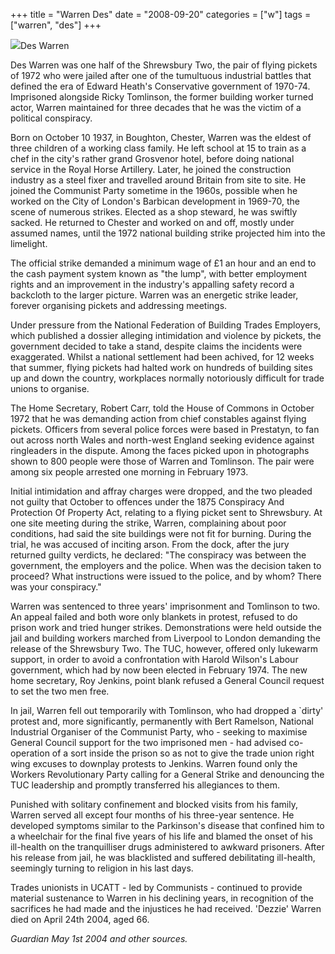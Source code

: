 +++
title = "Warren Des"
date = "2008-09-20"
categories = ["w"]
tags = ["warren", "des"]
+++

![](http://79.170.40.183/grahamstevenson.me.uk/images/stories/Warren%20Des.JPG)Des Warren

Des Warren was one half of the Shrewsbury Two, the pair of flying pickets of 1972 who were jailed after one of the tumultuous industrial battles that defined the era of Edward Heath's Conservative government of 1970-74. Imprisoned alongside Ricky Tomlinson, the former building worker turned actor, Warren maintained for three decades that he was the victim of a political conspiracy.

Born on October 10 1937, in Boughton, Chester, Warren was the eldest of three children of a working class family. He left school at 15 to train as a chef in the city's rather grand Grosvenor hotel, before doing national service in the Royal Horse Artillery. Later, he joined the construction industry as a steel fixer and travelled around Britain from site to site. He joined the Communist Party sometime in the 1960s, possible when he worked on the City of London's Barbican development in 1969-70, the scene of numerous strikes. Elected as a shop steward, he was swiftly sacked. He returned to Chester and worked on and off, mostly under assumed names, until the 1972 national building strike projected him into the limelight.

The official strike demanded a minimum wage of £1 an hour and an end to the cash payment system known as "the lump", with better employment rights and an improvement in the industry's appalling safety record a backcloth to the larger picture. Warren was an energetic strike leader, forever organising pickets and addressing meetings.

Under pressure from the National Federation of Building Trades Employers, which published a dossier alleging intimidation and violence by pickets, the government decided to take a stand, despite claims the incidents were exaggerated. Whilst a national settlement had been achived, for 12 weeks that summer, flying pickets had halted work on hundreds of building sites up and down the country, workplaces normally notoriously difficult for trade unions to organise.

The Home Secretary, Robert Carr, told the House of Commons in October 1972 that he was demanding action from chief constables against flying pickets. Officers from several police forces were based in Prestatyn, to fan out across north Wales and north-west England seeking evidence against ringleaders in the dispute. Among the faces picked upon in photographs shown to 800 people were those of Warren and Tomlinson. The pair were among six people arrested one morning in February 1973.

Initial intimidation and affray charges were dropped, and the two pleaded not guilty that October to offences under the 1875 Conspiracy And Protection Of Property Act, relating to a flying picket sent to Shrewsbury. At one site meeting during the strike, Warren, complaining about poor conditions, had said the site buildings were not fit for burning. During the trial, he was accused of inciting arson. From the dock, after the jury returned guilty verdicts, he declared: "The conspiracy was between the government, the employers and the police. When was the decision taken to proceed? What instructions were issued to the police, and by whom? There was your conspiracy."

Warren was sentenced to three years' imprisonment and Tomlinson to two. An appeal failed and both wore only blankets in protest, refused to do prison work and tried hunger strikes. Demonstrations were held outside the jail and building workers marched from Liverpool to London demanding the release of the Shrewsbury Two. The TUC, however, offered only lukewarm support, in order to avoid a confrontation with Harold Wilson's Labour government, which had by now been elected in February 1974. The new home secretary, Roy Jenkins, point blank refused a General Council request to set the two men free.

In jail, Warren fell out temporarily with Tomlinson, who had dropped a \`dirty' protest and, more significantly, permanently with Bert Ramelson, National Industrial Organiser of the Communist Party, who - seeking to maximise General Council support for the two imprisoned men - had advised co-operation of a sort inside the prison so as not to give the trade union right wing excuses to downplay protests to Jenkins. Warren found only the Workers Revolutionary Party calling for a General Strike and denouncing the TUC leadership and promptly transferred his allegiances to them.

Punished with solitary confinement and blocked visits from his family, Warren served all except four months of his three-year sentence. He developed symptoms similar to the Parkinson's disease that confined him to a wheelchair for the final five years of his life and blamed the onset of his ill-health on the tranquilliser drugs administered to awkward prisoners. After his release from jail, he was blacklisted and suffered debilitating ill-health, seemingly turning to religion in his last days.

Trades unionists in UCATT - led by Communists - continued to provide material sustenance to Warren in his declining years, in recognition of the sacrifices he had made and the injustices he had received. 'Dezzie' Warren died on April 24th 2004, aged 66.

_Guardian May 1st 2004 and other sources._
